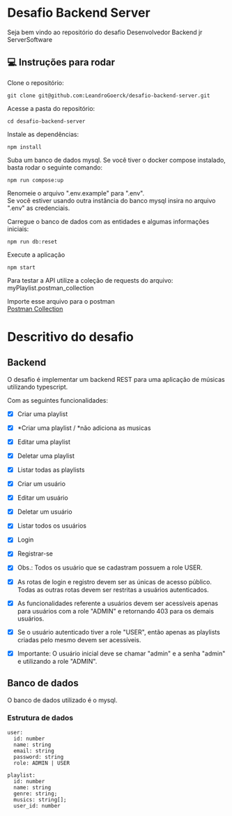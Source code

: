 # Desafio Backend Server  
Seja bem vindo ao repositório do desafio Desenvolvedor Backend jr ServerSoftware

## 💻 Instruções para rodar

Clone o repositório:  
```
git clone git@github.com:LeandroGoerck/desafio-backend-server.git
```
    
Acesse a pasta do repositório:  
```
cd desafio-backend-server
```

Instale as dependências:
```  
npm install
```
Suba um banco de dados mysql. Se você tiver o docker compose instalado, basta rodar o seguinte comando:
```  
npm run compose:up
```
   
Renomeie o arquivo ".env.example" para ".env".  
Se você estiver usando outra instância do banco mysql insira no arquivo ".env" as credenciais.
   
Carregue o banco de dados com as entidades e algumas informações iniciais:
```  
npm run db:reset
```  
Execute a aplicação
```  
npm start  
```

Para testar a API utilize a coleção de requests do arquivo: myPlaylist.postman_collection  
  
Importe esse arquivo para o postman  
[Postman Collection](myPlaylist.postman_collection)  
  
# Descritivo do desafio

## Backend
O desafio é implementar um backend REST para uma aplicação de músicas utilizando typescript.

Com as seguintes funcionalidades:
  - [x] Criar uma playlist
  - [x] *Criar uma playlist / *não adiciona as musicas
  - [x] Editar uma playlist
  - [x] Deletar uma playlist
  - [x] Listar todas as playlists
  - [x] Criar um usuário
  - [x] Editar um usuário
  - [x] Deletar um usuário
  - [x] Listar todos os usuários
  - [x] Login
  - [x] Registrar-se
  - [x] Obs.: Todos os usuário que se cadastram possuem a role USER.

  - [x] As rotas de login e registro devem ser as únicas de acesso público. Todas as outras rotas devem ser restritas a usuários autenticados.
  - [x] As funcionalidades referente a usuários devem ser acessíveis apenas para usuários com a role "ADMIN" e retornando 403 para os demais usuários.
  - [x] Se o usuário autenticado tiver a role "USER", então apenas as playlists criadas pelo mesmo devem ser acessíveis.
  - [x] Importante: O usuário inicial deve se chamar "admin" e a senha "admin" e utilizando a role "ADMIN".

  ## Banco de dados
O banco de dados utilizado é o mysql.

### Estrutura de dados
  ```
  user:
    id: number
    name: string
    email: string
    password: string
    role: ADMIN | USER
  ```

  ```
  playlist:
    id: number
    name: string
    genre: string;
    musics: string[];
    user_id: number
  ```
